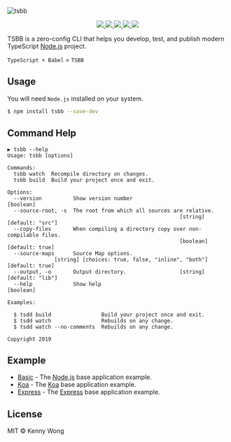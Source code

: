 ![tsbb](https://user-images.githubusercontent.com/1680273/57375829-048d8d80-71d1-11e9-8f8c-b62c7197e96f.png)

<p align="center">
  <a href="https://github.com/jaywcjlove/tsbb/issues">
    <img src="https://badgen.net/github/issues/jaywcjlove/tsbb">
  </a>
  <a href="https://github.com/jaywcjlove/tsbb/network">
    <img src="https://badgen.net/github/forks/jaywcjlove/tsbb">
  </a>
  <a href="https://github.com/jaywcjlove/tsbb/stargazers">
    <img src="https://badgen.net/github/stars/jaywcjlove/tsbb">
  </a>
  <a href="https://github.com/jaywcjlove/tsbb/releases">
    <img src="https://badgen.net/github/release/jaywcjlove/tsbb">
  </a>
  <a href="https://www.npmjs.com/package/tsbb">
    <img src="https://badgen.net/npm/v/tsbb">
  </a>
</p>

TSBB is a zero-config CLI that helps you develop, test, and publish modern TypeScript [Node.js](https://nodejs.org/en/) project.

`TypeScript + Babel` = `TSBB`

## Usage

You will need `Node.js` installed on your system.

```bash
$ npm install tsbb --save-dev
```

## Command Help

```shell
▶ tsbb --help
Usage: tsbb [options]

Commands:
  tsbb watch  Recompile directory on changes.
  tsbb build  Build your project once and exit.

Options:
  --version          Show version number                               [boolean]
  --source-root, -s  The root from which all sources are relative.
                                                       [string] [default: "src"]
  --copy-files       When compiling a directory copy over non-compilable files.
                                                       [boolean] [default: true]
  --source-maps      Source Map options.
               [string] [choices: true, false, "inline", "both"] [default: true]
  --output, -o       Output directory.                 [string] [default: "lib"]
  --help             Show help                                         [boolean]

Examples:

  $ tsdd build                Build your project once and exit.
  $ tsdd watch                Rebuilds on any change.
  $ tsdd watch --no-comments  Rebuilds on any change.

Copyright 2019
```

## Example

- [Basic](example/basic) - The [Node.js](https://nodejs.org/en/) base application example.
- [Koa](example/koa) - The [Koa](https://koajs.com/) base application example.
- [Express](example/express) - The [Express](https://expressjs.com/) base application example.

## License

MIT © Kenny Wong